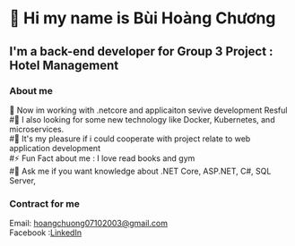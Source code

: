 # 👋 Hi my name is Bùi Hoàng Chương
## I'm a back-end developer for Group 3 Project : Hotel Management
### About me
🔭 Now im working with .netcore and applicaiton sevive development Resful  
#🌱 I also looking for some new technology like Docker, Kubernetes, and microservices.  
#👯 It's my pleasure if i could cooperate with project relate to web application development  
#⚡ Fun Fact about me : I love read books and gym  
#💬 Ask me if you want knowledge about .NET Core, ASP.NET, C#, SQL Server,  
### Contract for me   
Email: hoangchuong07102003@gmail.com  
Facebook :[LinkedIn](https://ffacebook.com/myo.angel.7/)
